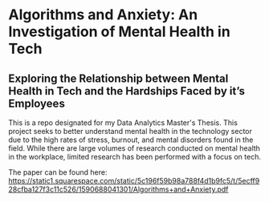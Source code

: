 # Algorithms and Anxiety: An Investigation of Mental Health in Tech
## Exploring the Relationship between Mental Health in Tech and the Hardships Faced by it’s Employees

This is a repo designated for my Data Analytics Master's Thesis. This project seeks to better understand mental health in the technology sector due to the high rates of stress, burnout, and mental disorders found in the field. 
While there are large volumes of research conducted on mental health in the workplace, limited research has been performed with a focus on tech.

The paper can be found here: https://static1.squarespace.com/static/5c196f59b98a788f4d1b9fc5/t/5ecff928cfba127f3c11c526/1590688041301/Algorithms+and+Anxiety.pdf
